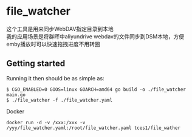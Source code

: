 # file_watcher

这个工具是用来同步WebDAV指定目录到本地<br>
我的应用场景是将群晖中aliyundrive webdav的文件同步到DSM本地，方便emby播放时可以快速拖拽进度不用转圈

## Getting started

Running it then should be as simple as:

```console
$ CGO_ENABLED=0 GOOS=linux GOARCH=amd64 go build -o ./file_watcher main.go
$ ./file_watcher -f ./file_watcher.yaml
```

Docker

```
docker run -d -v /xxx:/xxx -v /yyy/file_watcher.yaml:/root/file_watcher.yaml tces1/file_wather
```
